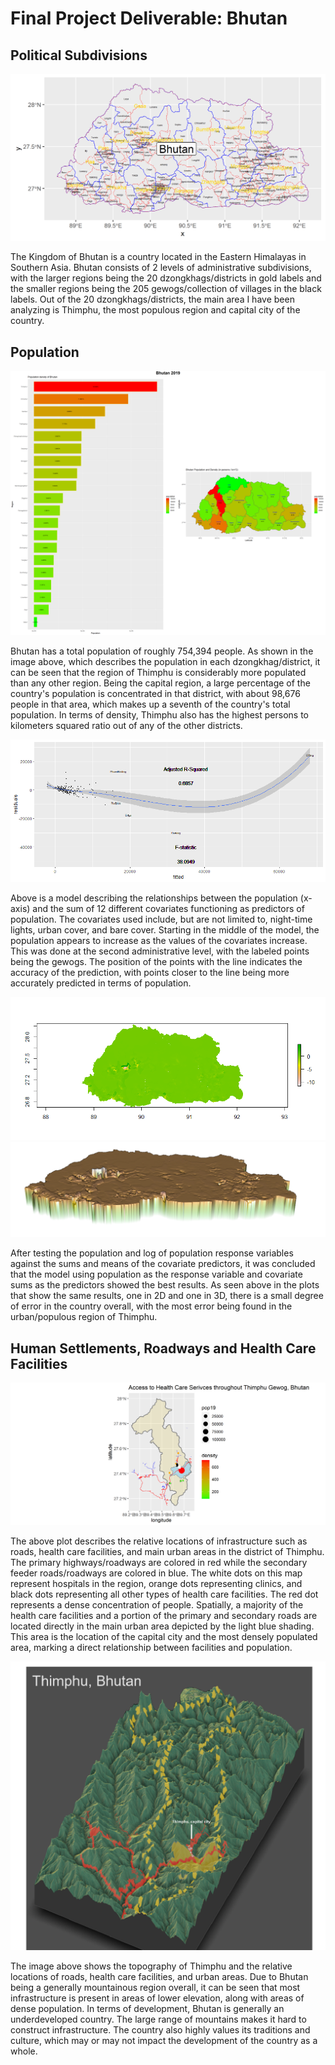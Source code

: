 # Final Project Deliverable: Bhutan

## Political Subdivisions
![](Bhutan1.png)

The Kingdom of Bhutan is a country located in the Eastern Himalayas in Southern Asia. Bhutan consists of 2 levels of administrative subdivisions, with the larger regions being the 20 dzongkhags/districts in gold labels and the smaller regions being the 205 gewogs/collection of villages in the black labels. Out of the 20 dzongkhags/districts, the main area
I have been analyzing is Thimphu, the most populous region and capital city of the country. 

## Population 
![](Bhutan3.png)

Bhutan has a total population of roughly 754,394 people. As shown in the image above, which describes the population in each dzongkhag/district, it can be seen that the region of Thimphu is considerably more populated than any other region. Being the capital region, a large percentage of the country's population is concentrated in that district, with about 98,676 people in that area, which makes up a seventh of the country's total population. In terms of density, Thimphu also has the highest persons to kilometers squared ratio out of any of the other districts.

![](Project2Part1.png)

Above is a model describing the relationships between the population (x-axis) and the sum of 12 different covariates functioning as predictors of population. The covariates used include, but are not limited to, night-time lights, urban cover, and bare cover. Starting in the middle of the model, the population appears to increase as the values of the covariates increase. This was done at the second administrative level, with the labeled points being the gewogs. The position of the points with the line indicates the accuracy of the prediction, with points closer to the line being more accurately predicted in terms of population. 

![](Bhutan_Diffsums.png)
![](RasterVis_Sums.png)

After testing the population and log of population response variables against the sums and means of the covariate predictors, it was concluded that the model using population as the response variable and covariate sums as the predictors showed the best results. As seen above in the plots that show the same results, one in 2D and one in 3D, there is a small degree of error in the country overall, with the most error being found in the urban/populous region of Thimphu. 

## Human Settlements, Roadways and Health Care Facilities

![](AccesstoHealthServices.png)

The above plot describes the relative locations of infrastructure such as roads, health care facilities, and main urban areas in the district of Thimphu. The primary highways/roadways are colored in red while the secondary feeder roads/roadways are colored in blue. The white dots on this map represent hospitals in the region, orange dots representing clinics, and black dots representing all other types
of health care facilities. The red dot represents a dense concentration of people. Spatially, a majority of the health care facilities and a portion of the primary and secondary roads are located directly in the main urban area depicted by the light blue shading. This area is the location of the capital city and the most densely populated area, marking a direct relationship between facilities and population. 

![](Topography.png)

The image above shows the topography of Thimphu and the relative locations of roads, health care facilities, and urban areas. Due to Bhutan being a generally mountainous region overall, it can be seen that most infrastructure is present in areas of lower elevation, along with areas of dense population. In terms of development, Bhutan is generally an underdeveloped country. The large range of mountains makes it hard to construct infrastructure. The country also highly values its traditions and culture, which may or may not impact the development of the country as a whole. 
